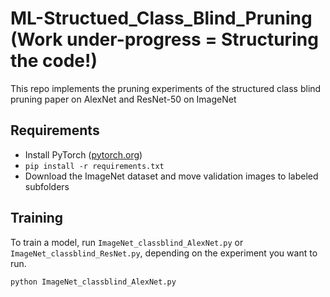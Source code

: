 # ML-Structued_Class_Blind_Pruning (Work under-progress = Structuring the code!)

This repo implements the pruning experiments of the structured class blind pruning paper on AlexNet and ResNet-50 on ImageNet 

## Requirements

- Install PyTorch ([pytorch.org](http://pytorch.org))
- `pip install -r requirements.txt`
- Download the ImageNet dataset and move validation images to labeled subfolders

## Training

To train a model, run `ImageNet_classblind_AlexNet.py` or `ImageNet_classblind_ResNet.py`, depending on the experiment you want to run. 

```bash
python ImageNet_classblind_AlexNet.py
```
